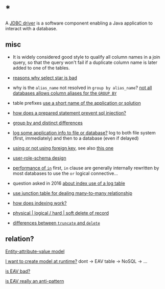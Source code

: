 # *

A [JDBC driver](https://en.wikipedia.org/wiki/JDBC_driver) is a software component enabling a Java application to interact with a database.

## misc

- It is widely considered good style to qualify all column names in a join query, so that the query won't fail if a duplicate column name is later added to one of the tables.

- [reasons why select star is bad](https://tanelpoder.com/posts/reasons-why-select-star-is-bad-for-sql-performance/)

- why is the `alias_name` not resolved in `group by alias_name`? [not all databases allows column aliases for the `GROUP BY`](https://stackoverflow.com/a/53735514/11844003)

- table prefixes [use a short name of the application or solution](https://stackoverflow.com/a/324183/11844003)

- [how does a prepared statement prevent sql injection?](https://stackoverflow.com/questions/1582161/how-does-a-preparedstatement-avoid-or-prevent-sql-injection)

- [group by and distinct differences](https://stackoverflow.com/questions/164319/is-there-any-difference-between-group-by-and-distinct)

- [log some application info to file or database?](https://stackoverflow.com/a/3458899/11844003) log to both file system (first, immediately) and then to a database (even if delayed)

- [using or not using foreign key](https://dba.stackexchange.com/questions/168590/not-using-foreign-key-constraints-in-real-practice-is-it-ok), see also [this one](https://stackoverflow.com/questions/57507444/what-are-the-advantages-disadvantages-of-having-all-foreign-keys-in-the-fact-tab)

- [user-role-schema design](https://stackoverflow.com/questions/10879143/how-to-design-a-user-role-schema-in-a-sql-server-database)

- [performance of `in`](https://stackoverflow.com/questions/1013797/is-sql-in-bad-for-performance) first, `in` clause are generally internally rewritten by most databases to use the `or` logical connective...

- question asked in 2016 [about index use of a log table](https://dba.stackexchange.com/questions/159432/what-index-type-to-use-for-a-log)

- [use junction table for dealing many-to-many relationship](https://dba.stackexchange.com/questions/106001/are-junction-tables-a-good-practice)

- [how does indexing work?](https://stackoverflow.com/questions/1108/how-does-database-indexing-work)

- [physical | logical / hard | soft delete of record](https://stackoverflow.com/questions/378331/physical-vs-logical-hard-vs-soft-delete-of-database-record)

- [differences between `truncate` and `delete`](https://stackoverflow.com/questions/139630/whats-the-difference-between-truncate-and-delete-in-sql)

## relation?

[Entity-attribute-value model](https://en.wikipedia.org/wiki/Entity%E2%80%93attribute%E2%80%93value_model)

[I want to create model at runtime?](https://softwareengineering.stackexchange.com/questions/238511/mvc4-how-to-create-model-at-run-time) dont -> EAV table -> NoSQL -> ...

[is EAV bad?](https://softwareengineering.stackexchange.com/questions/93124/eav-is-it-really-bad-in-all-scenarios)

[is EAV really an anti-pattern](https://stackoverflow.com/questions/31347290/eav-in-an-ecommerce-case-is-it-really-an-anti-pattern)
